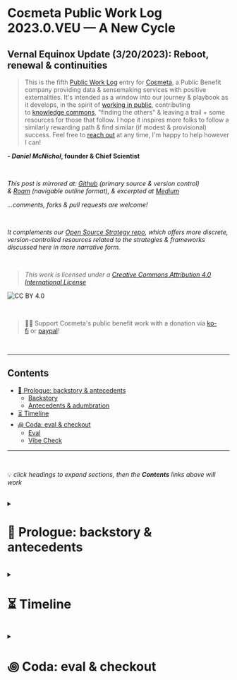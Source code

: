 # Coεmeta Public Work Log 2023.0.VEU — A New Cycle  <!-- omit in toc -->

## Vernal Equinox Update (3/20/2023): Reboot, renewal & continuities    <!-- omit in toc -->
> This is the fifth [Public Work Log](https://github.com/coemeta/public-work-log/) entry for [Coεmeta](https://coemeta.xyz/), a Public Benefit company providing data & sensemaking services with positive externalities. It's intended as a window into our journey & playbook as it develops, in the spirit of [working in public](https://nesslabs.com/work-in-public), contributing to [knowledge commons](https://en.wikipedia.org/wiki/Knowledge_commons), "finding the others" & leaving a trail + some resources for those that follow. I hope it inspires more folks to follow a similarly rewarding path & find similar (if modest & provisional) success. Feel free to [reach out](mailto:daniel@coemeta.com) at any time, I'm happy to help however I can!  

**_- Daniel McNichol_**__, founder & Chief Scientist__

<br>

_This post is mirrored at: [Github](https://github.com/coemeta/public-work-log) (primary source & version control) & [Roam](https://roamresearch.com/#/app/coemeta/page/Ymy7-ezjS) (navigable outline format), & excerpted at [Medium](https://dnlmc.medium.com/coεmeta-public-work-log-2023-0-veu-a-new-cycle-96bebba94952)_  

_...comments, forks & pull requests are welcome!_  

<br>  

_It complements our [Open Source Strategy repo](https://github.com/coemeta/open-source-strategy), which offers more discrete, version-controlled resources related to the strategies & frameworks discussed here in more narrative form._  

<br>  

> _This work is licensed under a [Creative Commons Attribution 4.0 International License](http://creativecommons.org/licenses/by/4.0/)_  

![CC BY 4.0](https://camo.githubusercontent.com/72af7c8e70a45c471163e803748d0338b3b2b52f6b040804e549e4163de72a58/68747470733a2f2f692e6372656174697665636f6d6d6f6e732e6f72672f6c2f62792f342e302f38387833312e706e67)  

<br>  

> 🙏🏼 Support Coεmeta's public benefit work with a donation via [ko-fi](https://ko-fi.com/coemeta) or [paypal](https://www.paypal.com/donate/?hosted_button_id=7W4M66QGW3LT8)!  

<br>  

---  

## Contents
- [📜 Prologue: backstory \& antecedents](#-prologue-backstory--antecedents)
    - [Backstory](#backstory)
    - [Antecedents \& adumbration](#antecedents--adumbration)
- [⏳ Timeline](#-timeline)
- [꩜ Coda: eval \& checkout](#-coda-eval--checkout)
    - [Eval](#eval)
    - [Vibe Check](#vibe-check)

---  

<br>  

💡 *click headings to expand sections, then the **Contents** links above will work*

<br>

<details>
<summary>

# 📜 Prologue: backstory & antecedents  
</summary>

<details>
<summary>

### Backstory  
</summary>

**_Coεmeta_** is an attempt at an [infinite game](https://en.wikipedia.org/wiki/Finite_and_Infinite_Games). **The goal of infinite games is not to win, but to keep playing.**  

I consider this the _metagame_ (as opposed to endgame):   
>*a more **balanced**, **integrated**, **enriching** & **impactful** life in **greater community***

<br>

To pursue this metagame indefinitely (aka "infinitely"), I needed to reclaim some agency & autonomy in my work. So Coεmeta is also currently a [Pennsylvania Public Benefit LLC](https://coemeta.notion.site/coemeta/Co-meta-co-eh-meta-Data-Sensemaking-Services-9b764a49e7644703a64eda8f95084156#b97ace661ee84e81816b67d947ddbf53), serving as a vehicle for more traditional freelance & consulting work, as well as broader public-benefit oriented activities.  

> _(My longer-term vision for Coεmeta as a formal entity is something more like a _[worker-owned cooperative](https://institute.coop/what-worker-cooperative)_ or _[DAO](https://en.wikipedia.org/wiki/Decentralized_autonomous_organization)_ with shared collective ownership, or at least part of a federated network of _[mutual aid](https://en.wikipedia.org/wiki/Mutual_aid_%28organization_theory%29)_ & partnerships with other "self-sovereign"_ **ᵋ** _groups or entities. This is part of the "in greater community" aspect of the metagame.)_  

<br>

So **Coεmeta is not exactly a traditional 'venture' or typical small business or startup etc**, but assumes some of those trappings for now. The [first log entry](2022.0.veu.md) recaps more of the motivations & considerations underlying all of this, & our [Open Source Strategy repo](https://github.com/coemeta/open-source-strategy) describes some of the strategic planning & wayfinding models used so far.   

<br>

As elaborated throughout these artifacts, **public work & contributing to knowledge commons are core parts of the overall metagame strategy & ethos**. So these posts are part of that: figuring it out as I go, learning while doing, in public. This entry picks up where the previous left off. (The timing & titles of these entries should make the intended heliocentric publishing cadence clear.)  

<br>

ᵋ NB: I'm generally skeptical of this terminology & its associations with neoliberal / libertarian fantasies of fully atomized "[sovereign individuals](https://www.radicalxchange.org/media/blog/sovereign-nonsense/)", but "independent" isn't quite adequate either.  

</details>

<br>

<details>
<summary>

### Antecedents & adumbration  
</summary>

This entry marks the **2nd _Vernal Equinox Update_**, & the first [Public Work Log](https://github.com/coemeta/public-work-log) of this new cycle. The **[first VEU](2022.0.veu.md)** was also the first overall Public Work Log, & looking back now, it was **remarkably substantive & eventful**. This is largely due to the 6+ months of antecedents it included, but also the **richness of those first few months on this path**. I've now come **full circle in multiple senses** & am **beginning to feel that richness germinate again**, as described below.  

In contrast, I wrote the **[previous entry](2022.1.msu.md)** entirely in TL;DR format, due to **bandwidth & capacity constraints** resulting from an **overload of client work** (which [became](2022.0.veu.md#⏳-timeline) a [recurring](2022.1.msu.md#eval) [theme](2022.3.wsu.md#📜-prologue--epilogue-♻️-a-tldr) throughout last cycle). I reflected on **predictable unpredictability, untested theories** & **neglected pillars of the original mission** over as my 1st year an independent worker. 

I also conveyed **gratitude & some validation** of my initial motivations & conceptions, & yet **lingering dissatisfaction** over the aforementioned untested theories & neglected pillars. So in the new year I made the difficult decision to **rebalance my workloads**, which meant **ending an engagement with a major client** in order to refocus my energy & efforts where they felt most vital. 

The past three months were largely consumed by that **transition, turnover & recovery** from the untenable imbalance. But by the end of it (at the time of writing), I'm **feeling back on track, rejuvenated & redoubled in my conviction** of this path.  

</details>
</details>

<br>

<details>
<summary>

# ⏳ Timeline 
</summary> 

_A brief timeline of relevant events, from the winter solstice of Dec 21, 2022, to the time of writing around the vernal equinox of March 20, 2023._   

_(see the full timeline to-date [here](https://roamresearch.com/#/app/coemeta/page/EkP-exB0L))_  

<br>

<details>
<summary> 

**Jan-Feb 2023**
</summary>

- **After regaining some clarity & grounding** over the holiday break, resolve to **give notice to a major client** that I'd have to end our engagement due to capacity constraints & being spread too thin.   
  - I had already rescoped this engagement several times to try to find a viable arrangement, but ultimately realized it was untenable, & the client deserved someone in the role that could bring sufficient attention & energy.  
  - Agreed to stay on through January under the current scope, then be available on a more limited basis for any remaining triage or troubleshooting throughout February, to ensure a thorough & seamless as possible turnover.  

- **Most of Jan & Feb spent tending to these transitions**, wrapping up end of year business admin stuff, & **using remaining energy reserves for a bit of (belated) forward-looking planning** for the next cycle, which I realized I couldn't kick off in earnest until next quarter.  
  - <blockquote class="twitter-tweet"><p lang="en" dir="ltr">going to do more hard things &amp; less tedious things in 2023 🫡</p>&mdash; Daniel Coεmeta McNichol (@dnlmc) <a href="https://twitter.com/dnlmc/status/1620150173350649859?ref_src=twsrc%5Etfw">January 30, 2023</a></blockquote>

</details>

<details>
<summary> 

**Mar 2023**  
</summary>

- **Start settling back into a tenable routine & regimen**   
  - Slowly realize that I'm actually **considerably burnt out again**, similar to the end times of my last full-time job, altho at a lower magnitude. So **give myself more space to recuperate** before plunging back into the game full force.   
    - _(I earned at least this much, via extended runway as well as general exertion)_  
  - Also **deeply appreciate having the flexibility & autonomy** to rebalance my work without upending my entire livelihood (again), which itself was [again]So I feel deeply gratified & substantially validated in my initial motivations & conception of this endeavor. And yet, not fully satisfied. There's still vital, fertile ground to explore. So I'm excited for this new cycle, to continue wayfinding & course-correcting: new plans, new ambitions, new directions, new journeys. ) **substantial validation of my initial motivations** in taking this path  
    - this doesn't mean I'll always make the best decision or procure the best outcome, but the mere capability is worth the risk, _& frankly I trust my judgement orders of magnitude more than 99% of those I'd otherwise have to defer to._  
- **More planning & ramping back up** 
  - **Revisiting / rebalancing [the pillars](https://github.com/coemeta/open-source-strategy/blob/main/frameworks/pillars-and-2x2s.md)** 
    - As [mentioned](((7pbE9WuBs))) in the prior entry, **the first cycle both neglected & validated parts of the [strategic pillar model](https://github.com/coemeta/open-source-strategy/blob/main/frameworks/pillars-and-2x2s.md#--strategic-pillar-2x2s--certainty-vs-scalability--feedback-loops--interdependencies)**. So I **didn't make many tweaks**, other than resolving to **rectify past neglect**, & **[OODA](https://en.wikipedia.org/wiki/OODA_loop) onward**.
    - In addition to **resetting time / effort allocations** as part of an **overhauled work portfolio strategy**, I did **revisit the substantive plans & sub-strategies** for the pillars a bit:  
      - **Client work**: obv...do less, more focused, higher-impact. Long game: other pillars eventually feed back here.  
      - **Relations / community-building**: no major shift, continue mutual capacity-building via [crewing, mentorship & apprenticeship](((HLxCOR6g5))), focus remaining effort on communities & platforms with synergistic potential re: other pillars
      - **Content creation**: 2 major clusters:   
        - **Sensemaking / research / analysis projects** — to explore salient open quandaries, tinker with tools & methodologies (e.g. [this](https://medium.com/coemeta/barbells-fractals-memelords-scaling-strategies-for-ethical-action-cca9a868b8a1) & [this](https://medium.com/coemeta/ingroup-colossus-visakanv-744c08f408f2?sk=79d5a0c6880c38dc6c5e82d05c3a8383)), & add to the public portfolio  
        - **Conversations with folks** — to feed into research, adapt for audio / video content, etc (on cross-pillar relevant themes obv)  
      - **Toolmaking**: as with other pillars, focus on synergies & feedback loops, building tools & resources to support these interlinked efforts. Particularly salient:   
        - **Sensemaking & analysis aids**  
        - **Affordances for mutual-capacity building,** especially among other feral freelance folks, & those looking to join our ranks. Will have more to say / show here soon.  
  - **Sketch out a rough [8 capital strategy](http://www.appleseedpermaculture.com/8-forms-of-capital/)**, to begin mapping & navigating a more holistic landscape of value:   
    - _inclusive of my personal life as well as this work, & partly inscrutable due to my personal Roam [folksonomy](https://en.wikipedia.org/wiki/Folksonomy), but intend to formalize for Coεmeta as well & add to the [Open Source Strategy Repo](https://github.com/coemeta/open-source-strategy)_  
    - ![](https://raw.githubusercontent.com/coemeta/public-work-log/main/media/2023.0.veu/8-capital-strategy-draft.png)  
  - **Set / update [OKRs](https://github.com/coemeta/open-source-strategy/blob/main/frameworks/okrs.md)** for the first time in two quarters, as they became moot in the client work deluge  
    - ![](https://raw.githubusercontent.com/coemeta/public-work-log/main/media/2023.0.veu/okrs.png)  
    - _these largely map with the above 2 points, as they should_  
  - **Set general intentions** for the remaining year _(again, mapping with above)_:  
    - **Build on the foundation & extended runway** laid in the first cycle  
    - **Share & reinvest past harvests** in more mutual capacity-building   
    - **Get back to the core mission & vision**, incorporating lessons learned  
      - **Give the other pillars their due**, explore / experiment as originally intended  
      - **Have more courage of convictions, sooner** — my intuition & weak-signal detection have repeatedly proven well-honed enough to give the benefit of the doubt, & the longer I defer their admonitions, the righter they get  
    - **Continue to course-correct & risk-mitigate** as needed, but mostly acclimate to the vicissitudes of the [permaweird](https://studio.ribbonfarm.com/p/the-permaweird)  
- **Semi-impromptu trip to visit friends in the mountains** around the equinox provides much needed **rest & rejuvenation**, & **rekindles the initial spark** which set me on this path — now accompanied by a year's worth of foundation & firewood  
  - <blockquote class="twitter-tweet"><p lang="en" dir="ltr">i owe a vernal equinox public work log<br><br>but i spent the equinox in the mountains making fires with friends &amp; looking into glowing rectangles as little as possible<br><br>soon <a href="https://t.co/upJ7CBWC5v">https://t.co/upJ7CBWC5v</a> <a href="https://t.co/t6tIzSDt6A">pic.twitter.com/t6tIzSDt6A</a></p>&mdash; Daniel Coεmeta McNichol (@dnlmc) <a href="https://twitter.com/dnlmc/status/1641499861785665540?ref_src=twsrc%5Etfw">March 30, 2023</a></blockquote> 
  

</details>

</details>


<br>

<details>
<summary> 

# ꩜ Coda: eval & checkout  
</summary>

<details>
<summary> 

### Eval  
</summary>

The numbers don't add much to the story here, but for completeness & continuity with [past entries](Public Work Log):  
  - ![](https://raw.githubusercontent.com/coemeta/public-work-log/main/media/2023.0.veu/timetracking.png)  
    - _NB: my diligence re: non-billable time tracking also wavered a bit in the annotated `client glut` & `burnout` epochs, so everything but freelance is likely a bit understated_  
  - ![](https://raw.githubusercontent.com/coemeta/public-work-log/main/media/2023.0.veu/metrics.png)  
    - _(annual targets are prorated / to-date)_  

<br>

</details>

<details>
<summary> 

### Vibe Check  
</summary>

But how are the vibes?  
> **Refreshed & renewed.** _Ready for more._   
> _...play started to become finite again, so had to reboot_  

I do feel **a bit behind the curve** of this new cycle, as **the prior year spilled over** & needed a cleanup. I'm only just rebooting now, 1/4 the way through. But **I feel good about weaving those threads of continuity into the knotwork of this next cycle**, yet more [strange loops](https://en.wikipedia.org/wiki/Strange_loop) in the [infinite game](#backstory).
 

</details>
</details>
